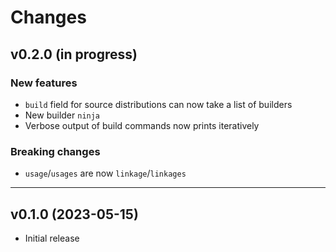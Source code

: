 # Changes

## v0.2.0 (in progress)

### New features
- `build` field for source distributions can now take a list of builders
- New builder `ninja`
- Verbose output of build commands now prints iteratively

### Breaking changes
- `usage`/`usages` are now `linkage`/`linkages`

---

## v0.1.0 (2023-05-15)

- Initial release
